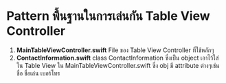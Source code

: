 # Pattern พื้นฐานในการเล่นกัน Table View Controller
1. **MainTableViewController.swift**
  File ของ Table View Controller ที่ใช้หลักๆ
2. **ContactInformation.swift**
  class ContactInformation ซึ่งเป็น object เอาไว้ใส่ใน Table View ใน MainTableViewController.swift
  ซึ่ง obj มี attribute ต่างๆเช่น ชื่อ ชื่อเล่น เบอร์โทร
